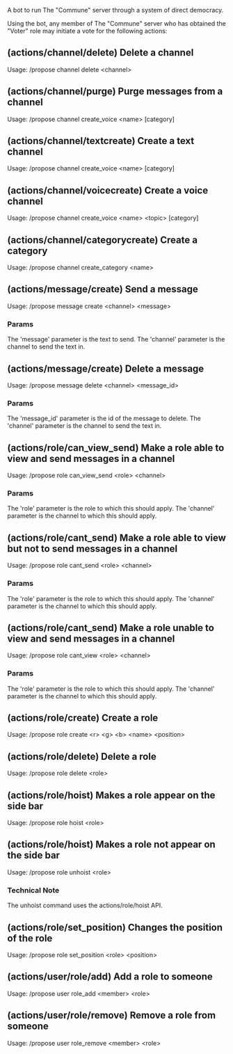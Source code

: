 A bot to run The "Commune" server through a system of direct democracy.

Using the bot, any member of The "Commune" server who has obtained the "Voter" role may initiate a vote for the following actions:

## (actions/channel/delete) Delete a channel
Usage: /propose channel delete \<channel\>

## (actions/channel/purge) Purge messages from a channel
Usage: /propose channel create_voice \<name\> \[category\]

## (actions/channel/textcreate) Create a text channel
Usage: /propose channel create_voice \<name\> \[category\]

## (actions/channel/voicecreate) Create a voice channel
Usage: /propose channel create_voice \<name\> \<topic\> \[category\]

## (actions/channel/categorycreate) Create a category
Usage: /propose channel create_category \<name\>

## (actions/message/create) Send a message
Usage: /propose message create \<channel\> \<message\>
### Params
The 'message' parameter is the text to send.
The 'channel' parameter is the channel to send the text in.

## (actions/message/create) Delete a message
Usage: /propose message delete \<channel\> \<message_id\>
### Params
The 'message_id' parameter is the id of the message to delete.
The 'channel' parameter is the channel to send the text in.

## (actions/role/can_view_send) Make a role able to view and send messages in a channel
Usage: /propose role can_view_send \<role\> \<channel\>
### Params
The 'role' parameter is the role to which this should apply.
The 'channel' parameter is the channel to which this should apply.

## (actions/role/cant_send) Make a role able to view but not to send messages in a channel
Usage: /propose role cant_send \<role\> \<channel\>
### Params
The 'role' parameter is the role to which this should apply.
The 'channel' parameter is the channel to which this should apply.

## (actions/role/cant_send) Make a role unable to view and send messages in a channel
Usage: /propose role cant_view \<role\> \<channel\>
### Params
The 'role' parameter is the role to which this should apply.
The 'channel' parameter is the channel to which this should apply.

## (actions/role/create) Create a role
Usage: /propose role create \<r\> \<g\> \<b\> \<name\> \<position\>

## (actions/role/delete) Delete a role
Usage: /propose role delete \<role\>

## (actions/role/hoist) Makes a role appear on the side bar
Usage: /propose role hoist \<role\>

## (actions/role/hoist) Makes a role not appear on the side bar
Usage: /propose role unhoist \<role\>
### Technical Note
The unhoist command uses the actions/role/hoist API.

## (actions/role/set_position) Changes the position of the role
Usage: /propose role set_position \<role\> \<position\>

## (actions/user/role/add) Add a role to someone
Usage: /propose user role_add \<member\> \<role\>

## (actions/user/role/remove) Remove a role from someone
Usage: /propose user role_remove \<member\> \<role\>
